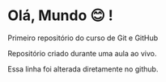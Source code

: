 # Olá, Mundo 😊 !
 Primeiro repositório do curso de Git e GitHub

Repositório criado durante uma aula ao vivo.

Essa linha foi alterada diretamente no github.
